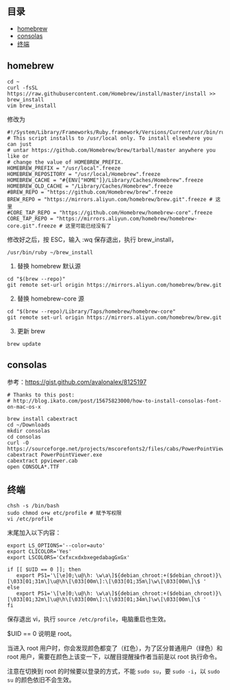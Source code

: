## 目录

- [homebrew](#homebrew)
- [consolas](#consolas)
- [终端](#终端)

## homebrew

```shell
cd ~
curl -fsSL https://raw.githubusercontent.com/Homebrew/install/master/install >> brew_install
vim brew_install
```

修改为

```
#!/System/Library/Frameworks/Ruby.framework/Versions/Current/usr/bin/ruby
# This script installs to /usr/local only. To install elsewhere you can just
# untar https://github.com/Homebrew/brew/tarball/master anywhere you like or
# change the value of HOMEBREW_PREFIX.
HOMEBREW_PREFIX = "/usr/local".freeze
HOMEBREW_REPOSITORY = "/usr/local/Homebrew".freeze
HOMEBREW_CACHE = "#{ENV["HOME"]}/Library/Caches/Homebrew".freeze
HOMEBREW_OLD_CACHE = "/Library/Caches/Homebrew".freeze
#BREW_REPO = "https://github.com/Homebrew/brew".freeze
BREW_REPO = "https://mirrors.aliyun.com/homebrew/brew.git".freeze # 这里
#CORE_TAP_REPO = "https://github.com/Homebrew/homebrew-core".freeze
CORE_TAP_REPO = "https://mirrors.aliyun.com/homebrew/homebrew-core.git".freeze # 这里可能已经没有了
```

修改好之后，按 ESC，输入 :wq 保存退出，执行 brew_install，

```shell
/usr/bin/ruby ~/brew_install
```

1. 替换 homebrew 默认源

```shell
cd "$(brew --repo)"
git remote set-url origin https://mirrors.aliyun.com/homebrew/brew.git
```

2. 替换 homebrew-core 源

```shell
cd "$(brew --repo)/Library/Taps/homebrew/homebrew-core"
git remote set-url origin https://mirrors.aliyun.com/homebrew/brew.git
```

3. 更新 brew

```shell
brew update
```

## consolas

参考：<https://gist.github.com/avalonalex/8125197>

```shell
# Thanks to this post:
# http://blog.ikato.com/post/15675823000/how-to-install-consolas-font-on-mac-os-x

brew install cabextract
cd ~/Downloads
mkdir consolas
cd consolas
curl -O https://sourceforge.net/projects/mscorefonts2/files/cabs/PowerPointViewer.exe
cabextract PowerPointViewer.exe
cabextract ppviewer.cab
open CONSOLA*.TTF
```

## 终端


```shell
chsh -s /bin/bash
sudo chmod o+w etc/profile # 赋予写权限
vi /etc/profile
```

末尾加入以下内容：

```shell
export LS_OPTIONS='--color=auto'
export CLICOLOR='Yes'
export LSCOLORS='CxfxcxdxbxegedabagGxGx'

if [[ $UID == 0 ]]; then
   export PS1='\[\e]0;\u@\h: \w\a\]${debian_chroot:+($debian_chroot)}\[\033[01;31m\]\u@\h\[\033[00m\]:\[\033[01;35m\]\w\[\033[00m\]\$ '
else
   export PS1='\[\e]0;\u@\h: \w\a\]${debian_chroot:+($debian_chroot)}\[\033[01;32m\]\u@\h\[\033[00m\]:\[\033[01;34m\]\w\[\033[00m\]\$ '
fi
```

保存退出 vi，执行 `source /etc/profile`，电脑重启也生效。

$UID == 0 说明是 root。

当进入 root 用户时，你会发现颜色都变了（红色），为了区分普通用户（绿色）和 root 用户，需要在颜色上该变一下，以醒目提醒操作者当前是以 root 执行命令。

注意在切换到 root 的时候要以登录的方式，不能 `sudo su`，要 `sudo -i`，以 `sudo su` 的颜色依旧不会生效。
